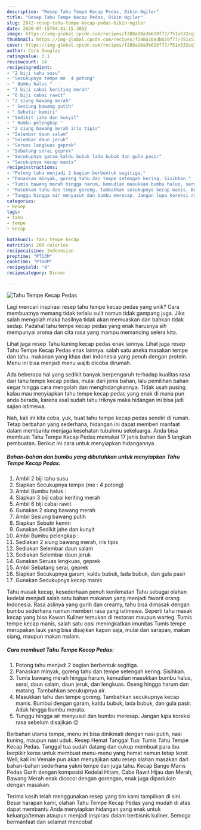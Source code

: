 ```yaml
---
description: "Resep Tahu Tempe Kecap Pedas, Bikin Ngiler"
title: "Resep Tahu Tempe Kecap Pedas, Bikin Ngiler"
slug: 2072-resep-tahu-tempe-kecap-pedas-bikin-ngiler
date: 2020-07-15T04:41:15.305Z
image: https://img-global.cpcdn.com/recipes/f288a10a3b619f77/751x532cq70/tahu-tempe-kecap-pedas-foto-resep-utama.jpg
thumbnail: https://img-global.cpcdn.com/recipes/f288a10a3b619f77/751x532cq70/tahu-tempe-kecap-pedas-foto-resep-utama.jpg
cover: https://img-global.cpcdn.com/recipes/f288a10a3b619f77/751x532cq70/tahu-tempe-kecap-pedas-foto-resep-utama.jpg
author: Cora Douglas
ratingvalue: 3.1
reviewcount: 14
recipeingredient:
- "2 biji tahu susu"
- "Secukupnya tempe me  4 potong"
- " Bumbu halus "
- "3 biji cabai keriting merah"
- "6 biji cabai rawit"
- "2 siung bawang merah"
- " Sesiung bawang putih"
- " Sebutir kemiri"
- "Sedikit jahe dan kunyit"
- " Bumbu pelengkap "
- "2 siung bawang merah iris tipis"
- "Selembar daun salam"
- "Selembar daun jeruk"
- "Seruas lengkuas geprek"
- "Sebatang serai geprek"
- "Secukupnya garam kaldu bubuk lada bubuk dan gula pasir"
- "Secukupnya kecap manis"
recipeinstructions:
- "Potong tahu menjadi 2 bagian berbentuk segitiga."
- "Panaskan minyak, goreng tahu dan tempe setengah kering. Sisihkan."
- "Tumis bawang merah hingga harum, kemudian masukkan bumbu halus, serai, daun salam, daun jeruk, dan lengkuas. Oseng hingga harum dan matang. Tambahkan secukupnya air."
- "Masukkan tahu dan tempe goreng. Tambahkan secukupnya kecap manis. Bumbui dengan garam, kaldu bubuk, lada bubuk, dan gula pasir. Aduk hingga bumbu merata."
- "Tunggu hingga air menyusut dan bumbu meresap. Jangan lupa koreksi rasa sebelum disajikan 😉"
categories:
- Resep
tags:
- tahu
- tempe
- kecap

katakunci: tahu tempe kecap 
nutrition: 209 calories
recipecuisine: Indonesian
preptime: "PT13M"
cooktime: "PT60M"
recipeyield: "4"
recipecategory: Dinner

---
```



![Tahu Tempe Kecap Pedas](https://img-global.cpcdn.com/recipes/f288a10a3b619f77/751x532cq70/tahu-tempe-kecap-pedas-foto-resep-utama.jpg)

Lagi mencari inspirasi resep tahu tempe kecap pedas yang unik? Cara membuatnya memang tidak terlalu sulit namun tidak gampang juga. Jika salah mengolah maka hasilnya tidak akan memuaskan dan bahkan tidak sedap. Padahal tahu tempe kecap pedas yang enak harusnya sih mempunyai aroma dan cita rasa yang mampu memancing selera kita.

Lihat juga resep Tahu kuning kecap pedas enak lainnya. Lihat juga resep Tahu Tempe Kecap Pedas enak lainnya. salah satu aneka masakan tempe dan tahu. makanan yang khas dari indonesia yang penuh dengan protein. Menu ini bisa menjadi menu wajib dicoba dirumah.

Ada beberapa hal yang sedikit banyak berpengaruh terhadap kualitas rasa dari tahu tempe kecap pedas, mulai dari jenis bahan, lalu pemilihan bahan segar hingga cara mengolah dan menghidangkannya. Tidak usah pusing kalau mau menyiapkan tahu tempe kecap pedas yang enak di mana pun anda berada, karena asal sudah tahu triknya maka hidangan ini bisa jadi sajian istimewa.


Nah, kali ini kita coba, yuk, buat tahu tempe kecap pedas sendiri di rumah. Tetap berbahan yang sederhana, hidangan ini dapat memberi manfaat dalam membantu menjaga kesehatan tubuhmu sekeluarga. Anda bisa membuat Tahu Tempe Kecap Pedas memakai 17 jenis bahan dan 5 langkah pembuatan. Berikut ini cara untuk menyiapkan hidangannya.

<!--inarticleads1-->

##### Bahan-bahan dan bumbu yang dibutuhkan untuk menyiapkan Tahu Tempe Kecap Pedas:

1. Ambil 2 biji tahu susu
1. Siapkan Secukupnya tempe (me : 4 potong)
1. Ambil  Bumbu halus :
1. Siapkan 3 biji cabai keriting merah
1. Ambil 6 biji cabai rawit
1. Gunakan 2 siung bawang merah
1. Ambil  Sesiung bawang putih
1. Siapkan  Sebutir kemiri
1. Gunakan Sedikit jahe dan kunyit
1. Ambil  Bumbu pelengkap :
1. Sediakan 2 siung bawang merah, iris tipis
1. Sediakan Selembar daun salam
1. Sediakan Selembar daun jeruk
1. Gunakan Seruas lengkuas, geprek
1. Ambil Sebatang serai, geprek
1. Siapkan Secukupnya garam, kaldu bubuk, lada bubuk, dan gula pasir
1. Gunakan Secukupnya kecap manis


Tahu masak kecap, kesederhaan penuh kenikmatan Tahu sebagai olahan kedelai menjadi salah satu bahan makanan yang menjadi favorit orang Indonesia. Rasa aslinya yang gurih dan creamy, tahu bisa dimasak dengan bumbu sederhana namun memberi rasa yang istimewa. Seperti tahu masak kecap yang bisa Kawan Kuliner temukan di restoran maupun warteg. Tumis tempe kecap manis, salah satu opsi meningkatkan imunitas Tumis tempe merupakan lauk yang bisa disajikan kapan saja, mulai dari sarapan, makan siang, maupun makan malam. 

<!--inarticleads2-->

##### Cara membuat Tahu Tempe Kecap Pedas:

1. Potong tahu menjadi 2 bagian berbentuk segitiga.
1. Panaskan minyak, goreng tahu dan tempe setengah kering. Sisihkan.
1. Tumis bawang merah hingga harum, kemudian masukkan bumbu halus, serai, daun salam, daun jeruk, dan lengkuas. Oseng hingga harum dan matang. Tambahkan secukupnya air.
1. Masukkan tahu dan tempe goreng. Tambahkan secukupnya kecap manis. Bumbui dengan garam, kaldu bubuk, lada bubuk, dan gula pasir. Aduk hingga bumbu merata.
1. Tunggu hingga air menyusut dan bumbu meresap. Jangan lupa koreksi rasa sebelum disajikan 😉


Berbahan utama tempe, menu ini bisa dinikmati dengan nasi putih, nasi kuning, maupun nasi uduk. Resep Hemat Tanggal Tua: Tumis Tahu Tempe Kecap Pedas. Tanggal tua sudah datang dan cukup membuat para ibu berpikir keras untuk membuat menu-menu yang hemat namun tetap lezat. Well, kali ini Vemale pun akan menyajikan satu resep olahan masakan dari bahan-bahan sederhana yakni tempe dan juga tahu. Kecap Bango Manis Pedas Gurih dengan komposisi Kedelai Hitam, Cabe Rawit Hijau dan Merah, Bawang Merah enak dicocol dengan gorengan, enak juga dipadukan dengan masakan. 

Terima kasih telah menggunakan resep yang tim kami tampilkan di sini. Besar harapan kami, olahan Tahu Tempe Kecap Pedas yang mudah di atas dapat membantu Anda menyiapkan hidangan yang enak untuk keluarga/teman ataupun menjadi inspirasi dalam berbisnis kuliner. Semoga bermanfaat dan selamat mencoba!
